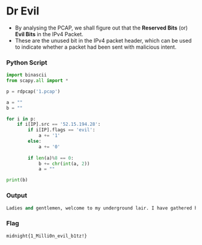 # Dr Evil

- By analysing the PCAP, we shall figure out that the **Reserved Bits** (or) **Evil Bits** in the IPv4 Packet. 
- These are the unused bit in the IPv4 packet header, which can be used to indicate whether a packet had been sent with malicious intent. 

### Python Script

```py
import binascii
from scapy.all import *

p = rdpcap('1.pcap')

a = ""
b = ""

for i in p:
    if i[IP].src == '52.15.194.28':
        if i[IP].flags == 'evil':
            a += '1'
        else:
            a += '0'
        
        if len(a)%8 == 0:
            b += chr(int(a, 2))
            a = ""

print(b)
```

### Output

```py
Ladies and gentlemen, welcome to my underground lair. I have gathered here before me the world's deadliest assassins. And yet, each of you has failed to kill Austin Powers and submit the flag "midnight{1_Milli0n_evil_b1tz!}". That makes me angry. And when Dr. Evil gets angry, Mr. Bigglesworth gets upset. And when Mr. Bigglesworth gets upset, people DIE!!
```

### Flag

```
midnight{1_Milli0n_evil_b1tz!}
```
